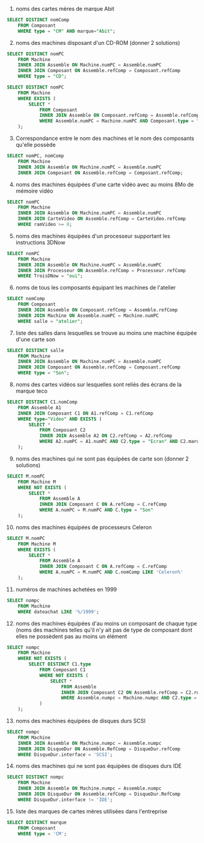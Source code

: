 1. noms des cartes mères de marque Abit

```sql
SELECT DISTINCT nomComp
    FROM Composant
    WHERE type = "CM" AND marque="Abit";
```

2. noms des machines disposant d'un CD-ROM (donner 2 solutions)

```sql
SELECT DISTINCT nomPC
    FROM Machine
    INNER JOIN Assemble ON Machine.numPC = Assemble.numPC
    INNER JOIN Composant ON Assemble.refComp = Composant.refComp
    WHERE type = "CD";
```

```sql
SELECT DISTINCT nomPC
    FROM Machine
    WHERE EXISTS (
        SELECT * 
            FROM Composant
            INNER JOIN Assemble ON Composant.refComp = Assemble.refComp
            WHERE Assemble.numPC = Machine.numPC AND Composant.type = "CD"
    );
```

3. Correspondance entre le nom des machines et le nom des composants qu'elle possède

```sql
SELECT nomPC, nomComp
    FROM Machine
    INNER JOIN Assemble ON Machine.numPC = Assemble.numPC
    INNER JOIN Composant ON Assemble.refComp = Composant.refComp;
```

4. noms des machines équipées d'une carte vidéo avec au moins 8Mo de mémoire vidéo

```sql
SELECT nomPC
    FROM Machine
    INNER JOIN Assemble ON Machine.numPC = Assemble.numPC
    INNER JOIN CarteVideo ON Assemble.refComp = CarteVideo.refComp
    WHERE ramVideo >= 8;
```

5. noms des machines équipées d'un processeur supportant les instructions 3DNow

```sql
SELECT nomPC
    FROM Machine
    INNER JOIN Assemble ON Machine.numPC = Assemble.numPC
    INNER JOIN Processeur ON Assemble.refComp = Processeur.refComp
    WHERE TroisDNow = "oui";
```

6. noms de tous les composants équipant les machines de l'atelier

```sql
SELECT nomComp
    FROM Composant
    INNER JOIN Assemble ON Composant.refComp = Assemble.refComp
    INNER JOIN Machine ON Assemble.numPC = Machine.numPC
    WHERE salle = "atelier";

```

7. liste des salles dans lesquelles se trouve au moins une machine équipée d'une carte son

```sql
SELECT DISTINCT salle
    FROM Machine
    INNER JOIN Assemble ON Machine.numPC = Assemble.numPC
    INNER JOIN Composant ON Assemble.refComp = Composant.refComp
    WHERE type = "Son";
```

8. noms des cartes vidéos sur lesquelles sont reliés des écrans de la marque teco

```sql
SELECT DISTINCT C1.nomComp
    FROM Assemble A1
    INNER JOIN Composant C1 ON A1.refComp = C1.refComp
    WHERE type="Video" AND EXISTS (
        SELECT *
            FROM Composant C2
            INNER JOIN Assemble A2 ON C2.refComp = A2.refComp
            WHERE A2.numPC = A1.numPC AND C2.type = "Ecran" AND C2.marque = "teco"
    );
```

9. noms des machines qui ne sont pas équipées de carte son (donner 2 solutions)

```sql
SELECT M.nomPC
    FROM Machine M
    WHERE NOT EXISTS (
        SELECT *
            FROM Assemble A
            INNER JOIN Composant C ON A.refComp = C.refComp
            WHERE A.numPC = M.numPC AND C.type = "Son"
    );
```

10. noms des machines équipées de processeurs Celeron

```sql
SELECT M.nomPC
    FROM Machine M
    WHERE EXISTS (
        SELECT *
            FROM Assemble A
            INNER JOIN Composant C ON A.refComp = C.refComp
            WHERE A.numPC = M.numPC AND C.nomComp LIKE 'Celeron%'
    );
```

11. numéros de machines achetées en 1999

```sql
SELECT nompc
    FROM Machine
    WHERE dateachat LIKE '%/1999';
```

12. noms des machines équipées d'au moins un composant de chaque type (noms des machines telles qu'il n'y ait pas de type de composant dont elles ne possèdent pas au moins un élément

```sql
SELECT nompc
    FROM Machine
    WHERE NOT EXISTS (
        SELECT DISTINCT C1.type
            FROM Composant C1
            WHERE NOT EXISTS (
                SELECT *
                    FROM Assemble
                    INNER JOIN Composant C2 ON Assemble.refComp = C2.refComp
                    WHERE Assemble.numpc = Machine.numpc AND C2.type = C1.type
            )
    );
```

13. noms des machines équipées de disques durs SCSI

```sql
SELECT nompc
    FROM Machine
    INNER JOIN Assemble ON Machine.numpc = Assemble.numpc
    INNER JOIN DisqueDur ON Assemble.RefComp = DisqueDur.refComp
    WHERE DisqueDur.interface = 'SCSI';
```

14. noms des machines qui ne sont pas équipées de disques durs IDE

```sql
SELECT DISTINCT nompc
    FROM Machine
    INNER JOIN Assemble ON Machine.numpc = Assemble.numpc
    INNER JOIN DisqueDur ON Assemble.refComp = DisqueDur.RefComp
    WHERE DisqueDur.interface != 'IDE';
```

15. liste des marques de cartes mères utilisées dans l'entreprise

```sql
SELECT DISTINCT marque
    FROM Composant
    WHERE type = 'CM';
```
